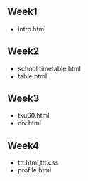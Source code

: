 ## Week1
   * intro.html
## Week2
* school timetable.html
* table.html
## Week3
   * tku60.html
   * div.html
## Week4
   * ttt.html,ttt.css
   * profile.html
<!--stackedit_data:
eyJoaXN0b3J5IjpbLTE0NTk4NzMzMzUsMTY1MDMwODE4MV19
-->